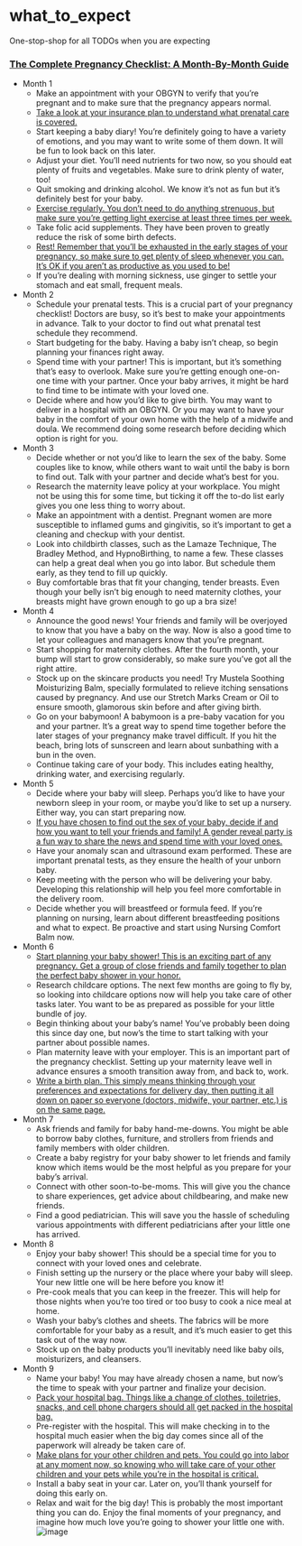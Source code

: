 # what_to_expect
One-stop-shop for all TODOs when you are expecting



### [The Complete Pregnancy Checklist: A Month-By-Month Guide](https://www.mustelausa.com/blogs/mustela-mag/pregnancy-checklist)
* Month 1
    * Make an appointment with your OBGYN to verify that you’re pregnant and to make sure that the pregnancy appears normal.
    * [Take a look at your insurance plan to understand what prenatal care is covered.](https://www.mustelausa.com/blogs/mustela-mag/prenatal-visit-schedule-what-to-expect-during-each-appointment "Prenatal care")
    * Start keeping a baby diary! You’re definitely going to have a variety of emotions, and you may want to write some of them down. It will be fun to look back on this later.
    * Adjust your diet. You’ll need nutrients for two now, so you should eat plenty of fruits and vegetables. Make sure to drink plenty of water, too!
    * Quit smoking and drinking alcohol. We know it’s not as fun but it’s definitely best for your baby.
    * [Exercise regularly. You don’t need to do anything strenuous, but make sure you’re getting light exercise at least three times per week.](https://www.mustelausa.com/mustela-mag/pregnancy/prenatal/1st-trimester/exercise/exercise-while-pregnant "light exercise")
    * Take folic acid supplements. They have been proven to greatly reduce the risk of some birth defects.
    * [Rest! Remember that you’ll be exhausted in the early stages of your pregnancy, so make sure to get plenty of sleep whenever you can. It’s OK if you aren’t as productive as you used to be!](https://www.mustelausa.com/mustela-mag/pregnancy/prenatal/2nd-trimester/health/pregnant-sleep "Rest")
    * If you’re dealing with morning sickness, use ginger to settle your stomach and eat small, frequent meals.
* Month 2
    * Schedule your prenatal tests. This is a crucial part of your pregnancy checklist! Doctors are busy, so it’s best to make your appointments in advance. Talk to your doctor to find out what prenatal test schedule they recommend.
    * Start budgeting for the baby. Having a baby isn’t cheap, so begin planning your finances right away.
    * Spend time with your partner! This is important, but it’s something that’s easy to overlook. Make sure you’re getting enough one-on-one time with your partner. Once your baby arrives, it might be hard to find time to be intimate with your loved one.
    * Decide where and how you’d like to give birth. You may want to deliver in a hospital with an OBGYN. Or you may want to have your baby in the comfort of your own home with the help of a midwife and doula. We recommend doing some research before deciding which option is right for you.
* Month 3
    * Decide whether or not you’d like to learn the sex of the baby. Some couples like to know, while others want to wait until the baby is born to find out. Talk with your partner and decide what’s best for you.
    * Research the maternity leave policy at your workplace. You might not be using this for some time, but ticking it off the to-do list early gives you one less thing to worry about.
    * Make an appointment with a dentist. Pregnant women are more susceptible to inflamed gums and gingivitis, so it’s important to get a cleaning and checkup with your dentist.
    * Look into childbirth classes, such as the Lamaze Technique, The Bradley Method, and HypnoBirthing, to name a few. These classes can help a great deal when you go into labor. But schedule them early, as they tend to fill up quickly.
    * Buy comfortable bras that fit your changing, tender breasts. Even though your belly isn’t big enough to need maternity clothes, your breasts might have grown enough to go up a bra size!
* Month 4
    * Announce the good news! Your friends and family will be overjoyed to know that you have a baby on the way. Now is also a good time to let your colleagues and managers know that you’re pregnant.
    * Start shopping for maternity clothes. After the fourth month, your bump will start to grow considerably, so make sure you’ve got all the right attire.
    * Stock up on the skincare products you need! Try Mustela Soothing Moisturizing Balm, specially formulated to relieve itching sensations caused by pregnancy. And use our Stretch Marks Cream or Oil to ensure smooth, glamorous skin before and after giving birth.
    * Go on your babymoon! A babymoon is a pre-baby vacation for you and your partner. It’s a great way to spend time together before the later stages of your pregnancy make travel difficult. If you hit the beach, bring lots of sunscreen and learn about sunbathing with a bun in the oven.
    * Continue taking care of your body. This includes eating healthy, drinking water, and exercising regularly.
* Month 5
    * Decide where your baby will sleep. Perhaps you’d like to have your newborn sleep in your room, or maybe you’d like to set up a nursery. Either way, you can start preparing now.
    * [If you have chosen to find out the sex of your baby, decide if and how you want to tell your friends and family! A gender reveal party is a fun way to share the news and spend time with your loved ones.](https://www.mustelausa.com/mustela-mag/pregnancy/prenatal/2nd-trimester/relationships/gender-reveal "A gender reveal party")
    * Have your anomaly scan and ultrasound exam performed. These are important prenatal tests, as they ensure the health of your unborn baby.
    * Keep meeting with the person who will be delivering your baby. Developing this relationship will help you feel more comfortable in the delivery room.
    * Decide whether you will breastfeed or formula feed. If you’re planning on nursing, learn about different breastfeeding positions and what to expect. Be proactive and start using Nursing Comfort Balm now.
* Month 6
    * [Start planning your baby shower! This is an exciting part of any pregnancy. Get a group of close friends and family together to plan the perfect baby shower in your honor.](https://www.mustelausa.com/blogs/mustela-mag/19-unique-baby-shower-ideas "baby shower")
    * Research childcare options. The next few months are going to fly by, so looking into childcare options now will help you take care of other tasks later. You want to be as prepared as possible for your little bundle of joy.
    * Begin thinking about your baby’s name! You’ve probably been doing this since day one, but now’s the time to start talking with your partner about possible names.
    * Plan maternity leave with your employer. This is an important part of the pregnancy checklist. Setting up your maternity leave well in advance ensures a smooth transition away from, and back to, work.
    * [Write a birth plan. This simply means thinking through your preferences and expectations for delivery day, then putting it all down on paper so everyone (doctors, midwife, your partner, etc.) is on the same page.](https://www.mustelausa.com/blogs/mustela-mag/who-should-i-choose-to-accompany-me-on-delivery-day "delivery day")
* Month 7
    * Ask friends and family for baby hand-me-downs. You might be able to borrow baby clothes, furniture, and strollers from friends and family members with older children.
    * Create a baby registry for your baby shower to let friends and family know which items would be the most helpful as you prepare for your baby’s arrival.
    * Connect with other soon-to-be-moms. This will give you the chance to share experiences, get advice about childbearing, and make new friends.
    * Find a good pediatrician. This will save you the hassle of scheduling various appointments with different pediatricians after your little one has arrived.
* Month 8
    * Enjoy your baby shower! This should be a special time for you to connect with your loved ones and celebrate.
    * Finish setting up the nursery or the place where your baby will sleep. Your new little one will be here before you know it!
    * Pre-cook meals that you can keep in the freezer. This will help for those nights when you’re too tired or too busy to cook a nice meal at home.
    * Wash your baby’s clothes and sheets. The fabrics will be more comfortable for your baby as a result, and it’s much easier to get this task out of the way now.
    * Stock up on the baby products you’ll inevitably need like baby oils, moisturizers, and cleansers.
* Month 9
    * Name your baby! You may have already chosen a name, but now’s the time to speak with your partner and finalize your decision.
    * [Pack your hospital bag. Things like a change of clothes, toiletries, snacks, and cell phone chargers should all get packed in the hospital bag.](https://www.mustelausa.com/blogs/mustela-mag/the-essential-newborn-baby-hospital-bag-checklist "hospital bag")
    * Pre-register with the hospital. This will make checking in to the hospital much easier when the big day comes since all of the paperwork will already be taken care of.
    * [Make plans for your other children and pets. You could go into labor at any moment now, so knowing who will take care of your other children and your pets while you’re in the hospital is critical.](https://www.mustelausa.com/mustela-mag/pregnancy/prenatal/2nd-trimester/relationships/preparing-an-older-sibling-to-meet-baby "plans for your other children")
    * Install a baby seat in your car. Later on, you’ll thank yourself for doing this early on.
    * Relax and wait for the big day! This is probably the most important thing you can do. Enjoy the final moments of your pregnancy, and imagine how much love you’re going to shower your little one with.![image](https://user-images.githubusercontent.com/40045512/181933643-2b392ade-d2e8-421e-9df2-f6f9d1dd58a3.png)
